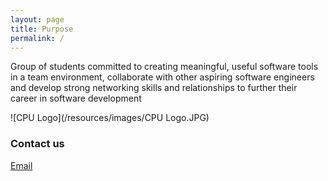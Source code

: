 ```yaml
---
layout: page
title: Purpose
permalink: /
---
```

Group of students committed to creating meaningful, useful software tools in a team environment, collaborate with other aspiring software engineers and develop strong networking skills and relationships to further their career in software development

![CPU Logo](/resources/images/CPU Logo.JPG)

### Contact us

[Email](mailto:tanner.barlow@utah.edu)
